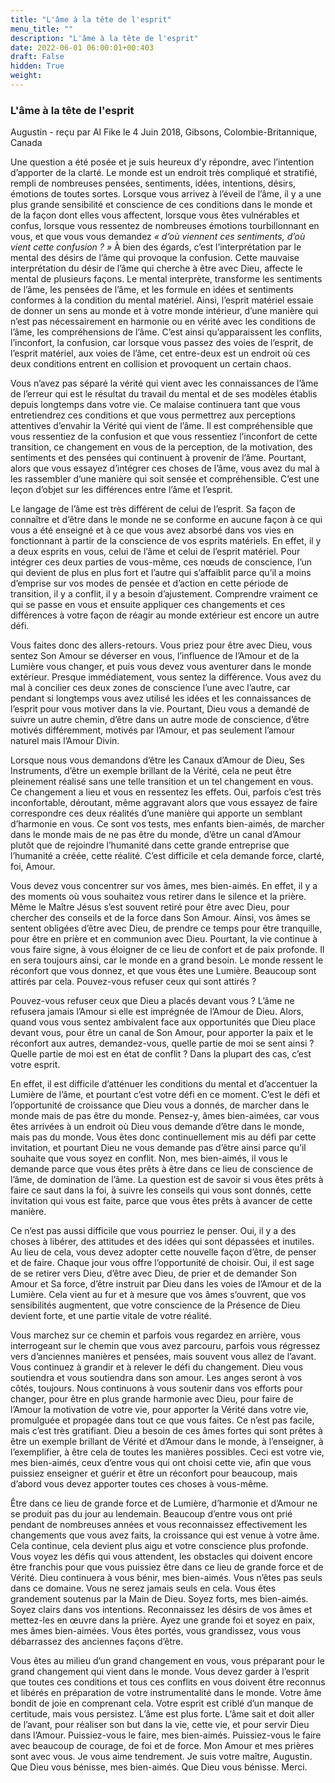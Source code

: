 ```yaml
---
title: "L'âme à la tête de l'esprit"
menu_title: ""
description: "L'âme à la tête de l'esprit"
date: 2022-06-01 06:00:01+00:403
draft: False
hidden: True
weight:
---
```

### L'âme à la tête de l'esprit

Augustin - reçu par Al Fike le 4 Juin 2018, Gibsons, Colombie-Britannique, Canada

Une question a été posée et je suis heureux d’y répondre, avec l’intention d’apporter de la clarté. Le monde est un endroit très compliqué et stratifié, rempli de nombreuses pensées, sentiments, idées, intentions, désirs, émotions de toutes sortes. Lorsque vous arrivez à l’éveil de l’âme, il y a une plus grande sensibilité et conscience de ces conditions dans le monde et de la façon dont elles vous affectent, lorsque vous êtes vulnérables et confus, lorsque vous ressentez de nombreuses émotions tourbillonnant en vous, et que vous vous demandez *« d’où viennent ces sentiments, d’où vient cette confusion ? »* À bien des égards, c’est l’interprétation par le mental des désirs de l’âme qui provoque la confusion. Cette mauvaise interprétation du désir de l’âme qui cherche à être avec Dieu, affecte le mental de plusieurs façons. Le mental interprète, transforme les sentiments de l’âme, les pensées de l’âme, et les formule en idées et sentiments conformes à la condition du mental matériel. Ainsi, l’esprit matériel essaie de donner un sens au monde et à votre monde intérieur, d’une manière qui n’est pas nécessairement en harmonie ou en vérité avec les conditions de l’âme, les compréhensions de l’âme. C’est ainsi qu’apparaissent les conflits, l’inconfort, la confusion, car lorsque vous passez des voies de l’esprit, de l’esprit matériel, aux voies de l’âme, cet entre-deux est un endroit où ces deux conditions entrent en collision et provoquent un certain chaos.

Vous n’avez pas séparé la vérité qui vient avec les connaissances de l’âme de l’erreur qui est le résultat du travail du mental et de ses modèles établis depuis longtemps dans votre vie. Ce malaise continuera tant que vous entretiendrez ces conditions et que vous permettrez aux perceptions attentives d’envahir la Vérité qui vient de l’âme. Il est compréhensible que vous ressentiez de la confusion et que vous ressentiez l’inconfort de cette transition, ce changement en vous de la perception, de la motivation, des sentiments et des pensées qui continuent à provenir de l’âme. Pourtant, alors que vous essayez d’intégrer ces choses de l’âme, vous avez du mal à les rassembler d’une manière qui soit sensée et compréhensible. C’est une leçon d’objet sur les différences entre l’âme et l’esprit.

Le langage de l’âme est très différent de celui de l’esprit. Sa façon de connaître et d’être dans le monde ne se conforme en aucune façon à ce qui vous a été enseigné et à ce que vous avez absorbé dans vos vies en fonctionnant à partir de la conscience de vos esprits matériels. En effet, il y a deux esprits en vous, celui de l’âme et celui de l’esprit matériel. Pour intégrer ces deux parties de vous-même, ces nœuds de conscience, l’un qui devient de plus en plus fort et l’autre qui s’affaiblit parce qu’il a moins d’emprise sur vos modes de pensée et d’action en cette période de transition, il y a conflit, il y a besoin d’ajustement. Comprendre vraiment ce qui se passe en vous et ensuite appliquer ces changements et ces différences à votre façon de réagir au monde extérieur est encore un autre défi.

Vous faites donc des allers-retours. Vous priez pour être avec Dieu, vous sentez Son Amour se déverser en vous, l’influence de l’Amour et de la Lumière vous changer, et puis vous devez vous aventurer dans le monde extérieur. Presque immédiatement, vous sentez la différence. Vous avez du mal à concilier ces deux zones de conscience l’une avec l’autre, car pendant si longtemps vous avez utilisé les idées et les connaissances de l’esprit pour vous motiver dans la vie. Pourtant, Dieu vous a demandé de suivre un autre chemin, d’être dans un autre mode de conscience, d’être motivés différemment, motivés par l’Amour, et pas seulement l’amour naturel mais l’Amour Divin.

Lorsque nous vous demandons d’être les Canaux d’Amour de Dieu, Ses Instruments, d’être un exemple brillant de la Vérité, cela ne peut être pleinement réalisé sans une telle transition et un tel changement en vous. Ce changement a lieu et vous en ressentez les effets. Oui, parfois c’est très inconfortable, déroutant, même aggravant alors que vous essayez de faire correspondre ces deux réalités d’une manière qui apporte un semblant d’harmonie en vous. Ce sont vos tests, mes enfants bien-aimés, de marcher dans le monde mais de ne pas être du monde, d’être un canal d’Amour plutôt que de rejoindre l’humanité dans cette grande entreprise que l’humanité a créée, cette réalité. C’est difficile et cela demande force, clarté, foi, Amour.

Vous devez vous concentrer sur vos âmes, mes bien-aimés. En effet, il y a des moments où vous souhaitez vous retirer dans le silence et la prière. Même le Maître Jésus s’est souvent retiré pour être avec Dieu, pour chercher des conseils et de la force dans Son Amour. Ainsi, vos âmes se sentent obligées d’être avec Dieu, de prendre ce temps pour être tranquille, pour être en prière et en communion avec Dieu. Pourtant, la vie continue à vous faire signe, à vous éloigner de ce lieu de confort et de paix profonde. Il en sera toujours ainsi, car le monde en a grand besoin. Le monde ressent le réconfort que vous donnez, et que vous êtes une Lumière. Beaucoup sont attirés par cela. Pouvez-vous refuser ceux qui sont attirés ?

Pouvez-vous refuser ceux que Dieu a placés devant vous ? L’âme ne refusera jamais l’Amour si elle est imprégnée de l’Amour de Dieu. Alors, quand vous vous sentez ambivalent face aux opportunités que Dieu place devant vous, pour être un canal de Son Amour, pour apporter la paix et le réconfort aux autres, demandez-vous, quelle partie de moi se sent ainsi ? Quelle partie de moi est en état de conflit ? Dans la plupart des cas, c’est votre esprit.

En effet, il est difficile d’atténuer les conditions du mental et d’accentuer la Lumière de l’âme, et pourtant c’est votre défi en ce moment. C’est le défi et l’opportunité de croissance que Dieu vous a donnés, de marcher dans le monde mais de pas être du monde. Pensez-y, âmes bien-aimées, car vous êtes arrivées à un endroit où Dieu vous demande d’être dans le monde, mais pas du monde. Vous êtes donc continuellement mis au défi par cette invitation, et pourtant Dieu ne vous demande pas d’être ainsi parce qu’il souhaite que vous soyez en conflit. Non, mes bien-aimés, il vous le demande parce que vous êtes prêts à être dans ce lieu de conscience de l’âme, de domination de l’âme. La question est de savoir si vous êtes prêts à faire ce saut dans la foi, à suivre les conseils qui vous sont donnés, cette invitation qui vous est faite, parce que vous êtes prêts à avancer de cette manière.

Ce n’est pas aussi difficile que vous pourriez le penser. Oui, il y a des choses à libérer, des attitudes et des idées qui sont dépassées et inutiles. Au lieu de cela, vous devez adopter cette nouvelle façon d’être, de penser et de faire. Chaque jour vous offre l’opportunité de choisir. Oui, il est sage de se retirer vers Dieu, d’être avec Dieu, de prier et de demander Son Amour et Sa force, d’être instruit par Dieu dans les voies de l’Amour et de la Lumière. Cela vient au fur et à mesure que vos âmes s’ouvrent, que vos sensibilités augmentent, que votre conscience de la Présence de Dieu devient forte, et une partie vitale de votre réalité.

Vous marchez sur ce chemin et parfois vous regardez en arrière, vous interrogeant sur le chemin que vous avez parcouru, parfois vous régressez vers d’anciennes manières et pensées, mais souvent vous allez de l’avant. Vous continuez à grandir et à relever le défi du changement. Dieu vous soutiendra et vous soutiendra dans son amour. Les anges seront à vos côtés, toujours. Nous continuons à vous soutenir dans vos efforts pour changer, pour être en plus grande harmonie avec Dieu, pour faire de l’Amour la motivation de votre vie, pour apporter la Vérité dans votre vie, promulguée et propagée dans tout ce que vous faites. Ce n’est pas facile, mais c’est très gratifiant. Dieu a besoin de ces âmes fortes qui sont prêtes à être un exemple brillant de Vérité et d’Amour dans le monde, à l’enseigner, à l’exemplifier, à être cela de toutes les manières possibles. Ceci est votre vie, mes bien-aimés, ceux d’entre vous qui ont choisi cette vie, afin que vous puissiez enseigner et guérir et être un réconfort pour beaucoup, mais d’abord vous devez apporter toutes ces choses à vous-même.

Être dans ce lieu de grande force et de Lumière, d’harmonie et d’Amour ne se produit pas du jour au lendemain. Beaucoup d’entre vous ont prié pendant de nombreuses années et vous reconnaissez effectivement les changements que vous avez faits, la croissance qui est venue à votre âme. Cela continue, cela devient plus aigu et votre conscience plus profonde. Vous voyez les défis qui vous attendent, les obstacles qui doivent encore être franchis pour que vous puissiez être dans ce lieu de grande force et de Vérité. Dieu continuera à vous bénir, mes bien-aimés. Vous n’êtes pas seuls dans ce domaine. Vous ne serez jamais seuls en cela. Vous êtes grandement soutenus par la Main de Dieu. Soyez forts, mes bien-aimés. Soyez clairs dans vos intentions. Reconnaissez les désirs de vos âmes et mettez-les en œuvre dans la prière. Ayez une grande foi et soyez en paix, mes âmes bien-aimées. Vous êtes portés, vous grandissez, vous vous débarrassez des anciennes façons d’être.

Vous êtes au milieu d’un grand changement en vous, vous préparant pour le grand changement qui vient dans le monde. Vous devez garder à l’esprit que toutes ces conditions et tous ces conflits en vous doivent être reconnus et libérés en préparation de votre instrumentalité dans le monde. Votre âme bondit de joie en comprenant cela. Votre esprit est criblé d’un manque de certitude, mais vous persistez. L’âme est plus forte. L’âme sait et doit aller de l’avant, pour réaliser son but dans la vie, cette vie, et pour servir Dieu dans l’Amour. Puissiez-vous le faire, mes bien-aimés. Puissiez-vous le faire avec beaucoup de courage, de foi et de force. Mon Amour et mes prières sont avec vous. Je vous aime tendrement. Je suis votre maître, Augustin. Que Dieu vous bénisse, mes bien-aimés. Que Dieu vous bénisse. Merci.



